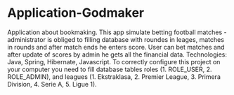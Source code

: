 # Application-Godmaker
Application about bookmaking.
This app simulate betting football matches - administrator is obliged to filling database with roundes in leages, matches in rounds and after match ends he enters score.
User can bet matches and after update of scores by admin he gets all the financial data.
Technologies: Java, Spring, Hibernate, Javascript.
To correctly configure this project on your computer you need to fill database tables roles (1. ROLE_USER, 2. ROLE_ADMIN), and leagues (1. Ekstraklasa, 2. Premier League, 3. Primera Division, 4. Serie A, 5. Ligue 1).
